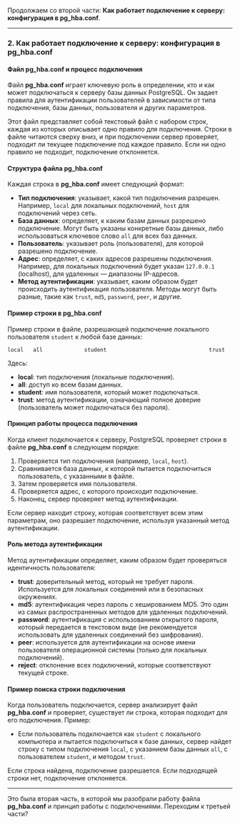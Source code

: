Продолжаем со второй части: **Как работает подключение к серверу: конфигурация в pg_hba.conf**.

---

### 2. Как работает подключение к серверу: конфигурация в pg_hba.conf

#### Файл **pg_hba.conf** и процесс подключения

Файл **pg_hba.conf** играет ключевую роль в определении, кто и как может подключаться к серверу базы данных PostgreSQL. Он задает правила для аутентификации пользователей в зависимости от типа подключения, базы данных, пользователя и других параметров.

Этот файл представляет собой текстовый файл с набором строк, каждая из которых описывает одно правило для подключения. Строки в файле читаются сверху вниз, и при подключении сервер проверяет, подходит ли текущее подключение под каждое правило. Если ни одно правило не подходит, подключение отклоняется.

#### Структура файла **pg_hba.conf**

Каждая строка в **pg_hba.conf** имеет следующий формат:

- **Тип подключения**: указывает, какой тип подключения разрешен. Например, `local` для локальных подключений, `host` для подключений через сеть.
- **База данных**: определяет, к каким базам данных разрешено подключение. Могут быть указаны конкретные базы данных, либо использоваться ключевое слово `all` для всех баз данных.
- **Пользователь**: указывает роль (пользователя), для которой разрешено подключение.
- **Адрес**: определяет, с каких адресов разрешены подключения. Например, для локальных подключений будет указан `127.0.0.1` (localhost), для удаленных — диапазоны IP-адресов.
- **Метод аутентификации**: указывает, каким образом будет происходить аутентификация пользователя. Методы могут быть разные, такие как `trust`, `md5`, `password`, `peer`, и другие.

#### Пример строки в **pg_hba.conf**

Пример строки в файле, разрешающей подключение локального пользователя `student` к любой базе данных:

```
local   all             student                                trust
```

Здесь:

- **local**: тип подключения (локальные подключения).
- **all**: доступ ко всем базам данных.
- **student**: имя пользователя, который может подключаться.
- **trust**: метод аутентификации, означающий полное доверие (пользователь может подключаться без пароля).

#### Принцип работы процесса подключения

Когда клиент подключается к серверу, PostgreSQL проверяет строки в файле **pg_hba.conf** в следующем порядке:

1. Проверяется тип подключения (например, `local`, `host`).
2. Сравнивается база данных, к которой пытается подключиться пользователь, с указанными в файле.
3. Затем проверяется имя пользователя.
4. Проверяется адрес, с которого происходит подключение.
5. Наконец, сервер проверяет метод аутентификации.

Если сервер находит строку, которая соответствует всем этим параметрам, оно разрешает подключение, используя указанный метод аутентификации.

#### Роль метода аутентификации

Метод аутентификации определяет, каким образом будет проверяться идентичность пользователя:

- **trust**: доверительный метод, который не требует пароля. Используется для локальных соединений или в безопасных окружениях.
- **md5**: аутентификация через пароль с хешированием MD5. Это один из самых распространенных методов для удаленных подключений.
- **password**: аутентификация с использованием открытого пароля, который передается в текстовом виде (не рекомендуется использовать для удаленных соединений без шифрования).
- **peer**: используется для аутентификации на основе имени пользователя операционной системы (только для локальных подключений).
- **reject**: отклонение всех подключений, которые соответствуют текущей строке.

#### Пример поиска строки подключения

Когда пользователь подключается, сервер анализирует файл **pg_hba.conf** и проверяет, существует ли строка, которая подходит для его подключения. Пример:

- Если пользователь подключается как `student` с локального компьютера и пытается подключиться к базе данных, сервер найдет строку с типом подключения `local`, с указанием базы данных `all`, с пользователем `student`, и методом `trust`.

Если строка найдена, подключение разрешается. Если подходящей строки нет, подключение отклоняется.

---

Это была вторая часть, в которой мы разобрали работу файла **pg_hba.conf** и принцип работы с подключениями. Переходим к третьей части?